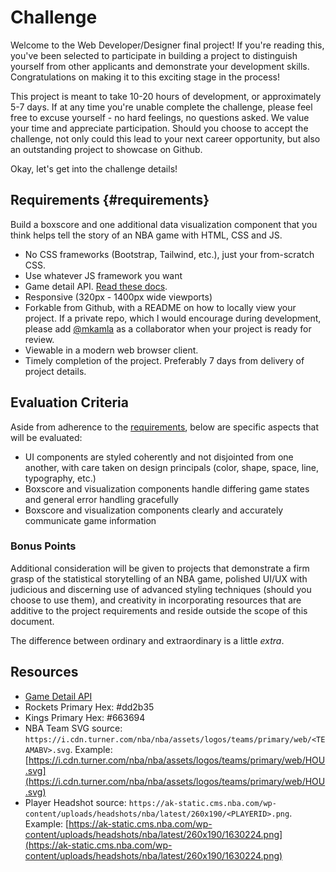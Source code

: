 # Challenge

Welcome to the Web Developer/Designer final project! If you're reading this, you've been selected to participate in building a project to distinguish yourself from other applicants and demonstrate your development skills. Congratulations on making it to this exciting stage in the process!

This project is meant to take 10-20 hours of development, or approximately 5-7 days. If at any time you're unable complete the challenge, please feel free to excuse yourself - no hard feelings, no questions asked. We value your time and appreciate participation. Should you choose to accept the challenge, not only could this lead to your next career opportunity, but also an outstanding project to showcase on Github.

Okay, let's get into the challenge details!

## Requirements {#requirements}
Build a boxscore and one additional data visualization component that you think helps tell the story of an NBA game with HTML, CSS and JS.

- No CSS frameworks (Bootstrap, Tailwind, etc.), just your from-scratch CSS.
- Use whatever JS framework you want
- Game detail API. [Read these docs](/docs/gameDetail).
- Responsive (320px - 1400px wide viewports)
- Forkable from Github, with a README on how to locally view your project. If a private repo, which I would encourage during development, please add [@mkamla](https://github.com/mkamla) as a collaborator when your project is ready for review.
- Viewable in a modern web browser client.
- Timely completion of the project. Preferably 7 days from delivery of project details.

## Evaluation Criteria
Aside from adherence to the [requirements](#requirements), below are specific aspects that will be evaluated:
- UI components are styled coherently and not disjointed from one another, with care taken on design principals (color, shape, space, line, typography, etc.)
- Boxscore and visualization components handle differing game states and general error handling gracefully
- Boxscore and visualization components clearly and accurately communicate game information

### Bonus Points
Additional consideration will be given to projects that demonstrate a firm grasp of the statistical storytelling of an NBA game, polished UI/UX with judicious and discerning use of advanced styling techniques (should you choose to use them), and creativity in incorporating resources that are additive to the project requirements and reside outside the scope of this document.

The difference between ordinary and extraordinary is a little _extra_.

## Resources
- [Game Detail API](/docs/gameDetail)
- Rockets Primary Hex: #dd2b35
- Kings Primary Hex: #663694
- NBA Team SVG source: `https://i.cdn.turner.com/nba/nba/assets/logos/teams/primary/web/<TEAMABV>.svg`. Example: [https://i.cdn.turner.com/nba/nba/assets/logos/teams/primary/web/HOU.svg](https://i.cdn.turner.com/nba/nba/assets/logos/teams/primary/web/HOU.svg)
- Player Headshot source: `https://ak-static.cms.nba.com/wp-content/uploads/headshots/nba/latest/260x190/<PLAYERID>.png`. Example: [https://ak-static.cms.nba.com/wp-content/uploads/headshots/nba/latest/260x190/1630224.png](https://ak-static.cms.nba.com/wp-content/uploads/headshots/nba/latest/260x190/1630224.png)